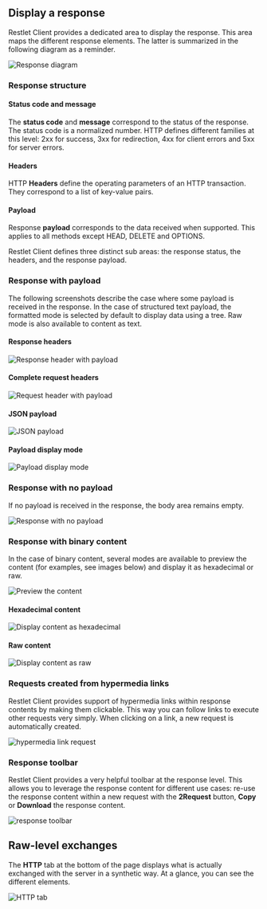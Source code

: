 ## Display a response

Restlet Client provides a dedicated area to display the response. This area maps the different response elements. The latter is summarized in the following diagram as a reminder.

![Response diagram](images/response-diagram.jpg "Response diagram")

### Response structure

#### Status code and message

The **status code** and **message** correspond to the status of the response. The status code is a normalized number. HTTP defines different families at this level: 2xx for success, 3xx for redirection, 4xx for client errors and 5xx for server errors.

#### Headers

HTTP **Headers** define the operating parameters of an HTTP transaction. They correspond to a list of key-value pairs.

#### Payload

Response **payload** corresponds to the data received when supported. This applies to all methods except HEAD, DELETE and OPTIONS.

Restlet Client defines three distinct sub areas: the response status, the headers, and the response payload.

### Response with payload

The following screenshots describe the case where some payload is received in the response. In the case of structured text payload, the formatted mode is selected by default to display data using a tree. Raw mode is also available to content as text.

#### Response headers

![Response header with payload](images/09-response-headers.jpg "Response header with payload")

#### Complete request headers

![Request header with payload](images/09-request-headers.jpg "Request header with payload")

#### JSON payload

![JSON payload](images/09-json-payload.jpg "JSON payload")

#### Payload display mode

![Payload display mode](images/10-payload-display-mode.jpg "Payload display mode")

### Response with no payload

If no payload is received in the response, the body area remains empty.

![Response with no payload](images/11-response-with-no-payload.jpg "Response with no payload")

### Response with binary content

In the case of binary content, several modes are available to preview the content (for examples, see images below) and display it as hexadecimal or raw.

![Preview the content](images/12-preview-the-content.jpg "Preview the content")

#### Hexadecimal content

![Display content as hexadecimal](images/13-hex-content.jpg "Display content as hexadecimal")

#### Raw content

![Display content as raw](images/14-raw-content.jpg "Display content as raw")

### Requests created from hypermedia links

Restlet Client provides support of hypermedia links within response contents by making them clickable. This way you can follow links to execute other requests very simply. When clicking on a link, a new request is automatically created.

![hypermedia link request](images/16-hypermedia-link-request.jpg "hypermedia link request")

### Response toolbar

Restlet Client provides a very helpful toolbar at the response level. This allows you to leverage the response content for different use cases: re-use the response content within a new request with the **2Request** button, **Copy** or **Download** the response content.

![response toolbar](images/17-response-toolbar.jpg "response toolbar")

## Raw-level exchanges

The **HTTP** tab at the bottom of the page displays what is actually exchanged with the server in a synthetic way. At a glance, you can see the different elements.

![HTTP tab](images/17-http-tab.jpg "HTTP tab")
